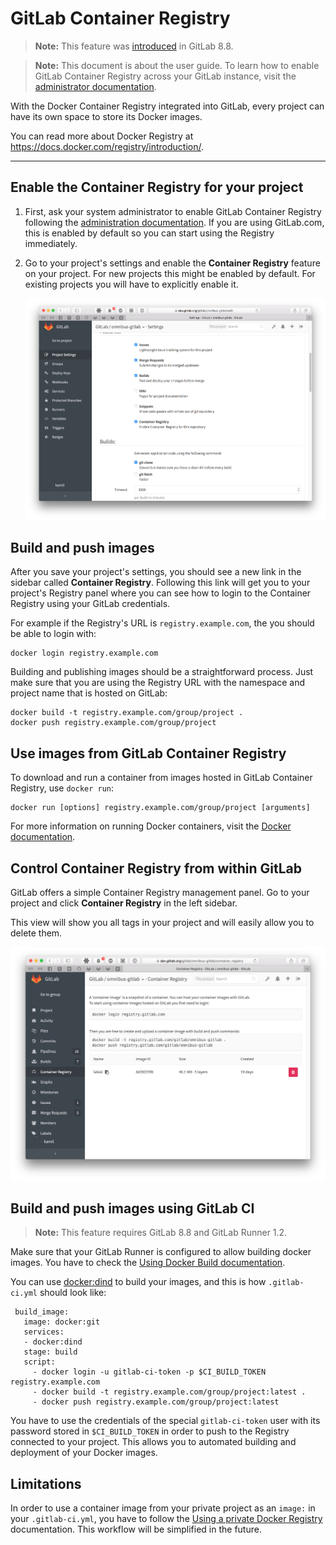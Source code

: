 # GitLab Container Registry

> **Note:**
This feature was [introduced][ce-4040] in GitLab 8.8.

> **Note:**
This document is about the user guide. To learn how to enable GitLab Container
Registry across your GitLab instance, visit the
[administrator documentation](../administration/container_registry.md).

With the Docker Container Registry integrated into GitLab, every project can
have its own space to store its Docker images.

You can read more about Docker Registry at https://docs.docker.com/registry/introduction/.

---

## Enable the Container Registry for your project

1. First, ask your system administrator to enable GitLab Container Registry
   following the [administration documentation](../administration/container_registry.md).
   If you are using GitLab.com, this is enabled by default so you can start using
   the Registry immediately.

1. Go to your project's settings and enable the **Container Registry** feature
   on your project. For new projects this might be enabled by default. For
   existing projects you will have to explicitly enable it.

    ![Enable Container Registry](img/project_feature.png)

## Build and push images

After you save your project's settings, you should see a new link in the
sidebar called **Container Registry**. Following this link will get you to
your project's Registry panel where you can see how to login to the Container
Registry using your GitLab credentials.

For example if the Registry's URL is `registry.example.com`, the you should be
able to login with:

```
docker login registry.example.com
```

Building and publishing images should be a straightforward process. Just make
sure that you are using the Registry URL with the namespace and project name
that is hosted on GitLab:

```
docker build -t registry.example.com/group/project .
docker push registry.example.com/group/project
```

## Use images from GitLab Container Registry

To download and run a container from images hosted in GitLab Container Registry,
use `docker run`:

```
docker run [options] registry.example.com/group/project [arguments]
```

For more information on running Docker containers, visit the
[Docker documentation][docker-docs].

## Control Container Registry from within GitLab

GitLab offers a simple Container Registry management panel. Go to your project
and click **Container Registry** in the left sidebar.

This view will show you all tags in your project and will easily allow you to
delete them.

![Container Registry panel](img/container_registry.png)

## Build and push images using GitLab CI

> **Note:**
This feature requires GitLab 8.8 and GitLab Runner 1.2.

Make sure that your GitLab Runner is configured to allow building docker images.
You have to check the [Using Docker Build documentation](../../ci/docker/using_docker_build.md).

You can use [docker:dind](https://hub.docker.com/_/docker/) to build your images,
and this is how `.gitlab-ci.yml` should look like:

```
 build_image:
   image: docker:git
   services:
   - docker:dind
   stage: build
   script:
     - docker login -u gitlab-ci-token -p $CI_BUILD_TOKEN registry.example.com
     - docker build -t registry.example.com/group/project:latest .
     - docker push registry.example.com/group/project:latest
```

You have to use the credentials of the special `gitlab-ci-token` user with its
password stored in `$CI_BUILD_TOKEN` in order to push to the Registry connected
to your project. This allows you to automated building and deployment of your
Docker images.

## Limitations

In order to use a container image from your private project as an `image:` in
your `.gitlab-ci.yml`, you have to follow the
[Using a private Docker Registry][private-docker]
documentation. This workflow will be simplified in the future.

[ce-4040]: https://gitlab.com/gitlab-org/gitlab-ce/merge_requests/4040
[docker-docs]: https://docs.docker.com/engine/userguide/intro/
[private-docker]: https://gitlab.com/gitlab-org/gitlab-ci-multi-runner/blob/master/docs/configuration/advanced-configuration.md#using-a-private-docker-registry
